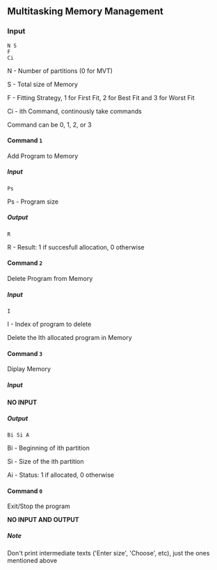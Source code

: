 ## Multitasking Memory Management

### Input

```
N S
F
Ci
```

N  - Number of partitions (0 for MVT)

S  - Total size of Memory

F  - Fitting Strategy, 1 for First Fit, 2 for Best Fit and 3 for Worst Fit

Ci - ith Command, continously take commands

Command can be 0, 1, 2, or 3

#### Command `1`

Add Program to Memory

##### Input

```
Ps
```

Ps - Program size

##### Output

```
R
```

R - Result: 1 if succesfull allocation, 0 otherwise

#### Command `2`

Delete Program from Memory

##### Input

```
I
```

I - Index of program to delete

Delete the Ith allocated program in Memory

#### Command `3`

Diplay Memory

##### Input

**NO INPUT**

##### Output

```
Bi Si A
```

Bi - Beginning of ith partition

Si - Size of the ith partition

Ai - Status: 1 if allocated, 0 otherwise

#### Command `0`

Exit/Stop the program

**NO INPUT AND OUTPUT**

##### Note

Don't print intermediate texts ('Enter size', 'Choose', etc), just the ones mentioned above
